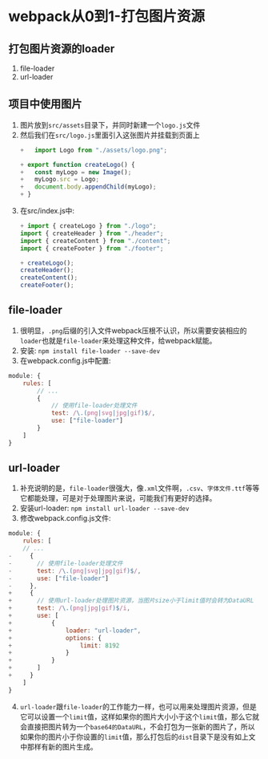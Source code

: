 
# webpack从0到1-打包图片资源

## 打包图片资源的loader
1. file-loader
2. url-loader


## 项目中使用图片
1. 图片放到`src/assets`目录下，并同时新建一个`logo.js`文件
2. 然后我们在`src/logo.js`里面引入这张图片并挂载到页面上
    ```js
    +   import Logo from "./assets/logo.png";

    + export function createLogo() {
    +   const myLogo = new Image();
    +   myLogo.src = Logo;
    +   document.body.appendChild(myLogo);
    + }
    ```
3. 在src/index.js中: 
    ```js
    + import { createLogo } from "./logo";
    import { createHeader } from "./header";
    import { createContent } from "./content";
    import { createFooter } from "./footer";

    + createLogo();
    createHeader();
    createContent();
    createFooter();
    ```


## file-loader
1. 很明显，`.png`后缀的引入文件webpack压根不认识，所以需要安装相应的`loader`也就是`file-loader`来处理这种文件，给webpack赋能。
2. 安装: `npm install file-loader --save-dev`
3. 在webpack.config.js中配置:
```js
module: {
    rules: [
        // ...
        {
            // 使用file-loader处理文件
            test: /\.(png|svg|jpg|gif)$/,
            use: ["file-loader"]
        }
    ]
}
```

## url-loader
1. 补充说明的是，`file-loader`很强大，像`.xml`文件啊，`.csv`、`字体文件.ttf`等等它都能处理，可是对于处理图片来说，可能我们有更好的选择。
2. 安装url-loader: `npm install url-loader --save-dev`
3. 修改webpack.config.js文件:
```js
module: {
    rules: [
    // ...
-     {
-       // 使用file-loader处理文件
-       test: /\.(png|svg|jpg|gif)$/,
-       use: ["file-loader"]
-     },
+     {
+       // 使用url-loader处理图片资源，当图片size小于limit值时会转为DataURL
+       test: /\.(png|jpg|gif)$/i,
+       use: [
+           {
+               loader: "url-loader",
+               options: {
+                   limit: 8192
+               }
+           }
+       ]
+     }
    ]
}
```
4. `url-loader`跟`file-loader`的工作能力一样，也可以用来处理图片资源，但是它可以设置一个`limit`值，这样如果你的图片大小小于这个`limit`值，那么它就会直接把图片转为一个`base64的DataURL`，不会打包为一张新的图片了，所以如果你的图片小于你设置的`limit`值，那么打包后的`dist`目录下是没有如上文中那样有新的图片生成。



